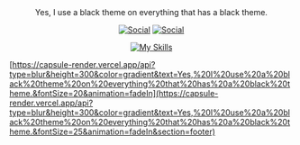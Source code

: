 <div align="center"
  <b>Yes, I use a black theme on everything that has a black theme.</b>

  [![Social](https://img.shields.io/badge/Portfolio-222222?style=for-the-badge&logo=GitHub&logoColor=white)](https://tavinhossaur.github.io/)
  [![Social](https://img.shields.io/badge/LinkedIn-0077B5?style=for-the-badge&logo=linkedin&logoColor=white)](https://www.linkedin.com/in/octaviobarassa/)

  [![My Skills](https://skillicons.dev/icons?i=typescript,nodejs,express,java,kotlin,spring,vue,postgresql,mongo,prisma,bash,git&theme=dark)](https://skillicons.dev)
</div> 

[https://capsule-render.vercel.app/api?type=blur&height=300&color=gradient&text=Yes,%20I%20use%20a%20black%20theme%20on%20everything%20that%20has%20a%20black%20theme.&fontSize=20&animation=fadeIn](https://capsule-render.vercel.app/api?type=blur&height=300&color=gradient&text=Yes,%20I%20use%20a%20black%20theme%20on%20everything%20that%20has%20a%20black%20theme.&fontSize=25&animation=fadeIn&section=footer)
